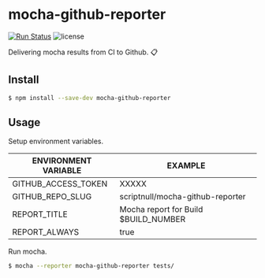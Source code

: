 # mocha-github-reporter

[![Run Status](https://api.shippable.com/projects/58b1d2d35b77cc06007641a6/badge?branch=master)](https://app.shippable.com/projects/58b1d2d35b77cc06007641a6) ![license](https://img.shields.io/github/license/scriptnull/mocha-github-reporter.svg)

Delivering mocha results from CI to Github. 📋

## Install
```bash
$ npm install --save-dev mocha-github-reporter
```

## Usage
Setup environment variables.

| ENVIRONMENT VARIABLE | EXAMPLE |
|----------------------|---------|
| GITHUB_ACCESS_TOKEN | XXXXX |
| GITHUB_REPO_SLUG | scriptnull/mocha-github-reporter |
| REPORT_TITLE | Mocha report for Build $BUILD_NUMBER |
| REPORT_ALWAYS | true |

Run mocha.

```bash
$ mocha --reporter mocha-github-reporter tests/
```
